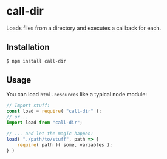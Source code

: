 # call-dir

Loads files from a directory and executes a callback for each.

## Installation

```bash
$ npm install call-dir
```

## Usage

You can load `html-resources` like a typical node module:

```javascript
// Import stuff:
const load = require( "call-dir" );
// or...
import load from "call-dir";

// ... and let the magic happen:
load( "./path/to/stuff", path => {
    require( path )( some, variables );
} )
```
